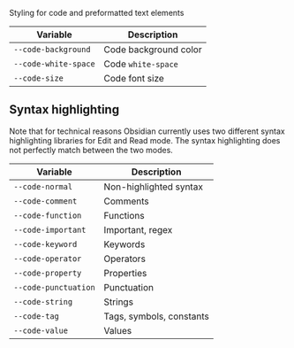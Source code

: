 Styling for code and preformatted text elements

| Variable             | Description           |
| -------------------- | --------------------- |
| `--code-background`  | Code background color | 
| `--code-white-space` | Code `white-space`    |
| `--code-size`        | Code font size        |

## Syntax highlighting

Note that for technical reasons Obsidian currently uses two different syntax highlighting libraries for Edit and Read mode. The syntax highlighting does not perfectly match between the two modes.

| Variable             | Description              |
| -------------------- | ------------------------ |
| `--code-normal`      | Non-highlighted syntax   |
| `--code-comment`     | Comments                 |
| `--code-function`    | Functions                |
| `--code-important`   | Important, regex         |
| `--code-keyword`     | Keywords                 |
| `--code-operator`    | Operators                |
| `--code-property`    | Properties               |
| `--code-punctuation` | Punctuation              |
| `--code-string`      | Strings                  | 
| `--code-tag`         | Tags, symbols, constants |
| `--code-value`       | Values                   |
